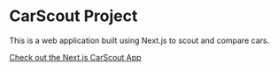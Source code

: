 # CarScout Project

This is a web application built using Next.js to scout and compare cars.

[Check out the Next.js CarScout App](https://next-js-carscout.vercel.app)
